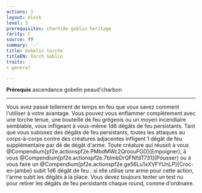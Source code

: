 ```yaml
---
actions: 1
layout: block
level: 5
prerequisites: charhide goblin heritage
rarity: C
source: ??
summary: '-'
title: Gobelin torche
titleEN: Torch Goblin
traits:
- general

---
```


<p><span id="ctl00_MainContent_DetailedOutput"><strong>Prérequis</strong> ascendance gobelin peaud'charbon<br></span></p>
<hr>
<p>Vous avez passé tellement de temps en feu que vous savez comment l'utiliser à votre avantage. Vous pouvez vous enflammer complètement avec une torche tenue, une bouteille de feu grégeois ou un moyen incendiaire semblable, vous infligeant à vous-même 1d6 dégâts de feu persistants. Tant que vous subissez des dégâts de feu persistants, toutes les attaques au corps-à-corps contre des créatures adjacentes infligent 1 dégât de feu supplémentaire par dé de dégât d'arme. Toute créature qui réussit à vous @Compendium[pf2e.actionspf2e.PMbdMWc2QroouFGD]{Empoigner}, à vous @Compendium[pf2e.actionspf2e.7blmbDrQFNfdT731]{Pousser} ou à vous faire un @Compendium[pf2e.actionspf2e.ge56Lu1xXVFYUnLP]{Croc-en-jambe} subit 1d6 dégât de feu ; si elle utilise une arme pour cette action, l'arme subit les dégâts à la place. Vous devez toujours tenter un test nu pour retirer les dégâts de feu persistants chaque round, comme d'ordinaire.&nbsp;</p>